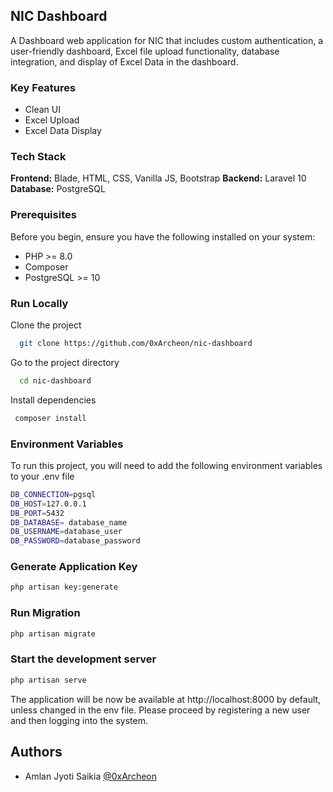 
## NIC Dashboard

A Dashboard web application for NIC that includes custom authentication, a user-friendly dashboard, Excel file upload functionality, database integration, and display of Excel Data in the dashboard. 


### Key Features

- Clean UI
- Excel Upload
- Excel Data Display


### Tech Stack

**Frontend:** Blade, HTML, CSS, Vanilla JS, Bootstrap
**Backend:** Laravel 10 
**Database:** PostgreSQL


### Prerequisites

Before you begin, ensure you have the following installed on your system:

- PHP >= 8.0
- Composer 
- PostgreSQL >= 10

### Run Locally

Clone the project

```bash
  git clone https://github.com/0xArcheon/nic-dashboard
```

Go to the project directory

```bash
  cd nic-dashboard
```

Install dependencies

```bash
 composer install
```



### Environment Variables

To run this project, you will need to add the following environment variables to your .env file

```bash
DB_CONNECTION=pgsql
DB_HOST=127.0.0.1
DB_PORT=5432
DB_DATABASE= database_name
DB_USERNAME=database_user
DB_PASSWORD=database_password
```

### Generate Application Key

```bash
php artisan key:generate
```

### Run Migration

```bash
php artisan migrate 
```

### Start the development server

```bash
php artisan serve
```
The application will be now be available at http://localhost:8000 by default, unless changed in the env file. Please proceed by registering a new user and then logging into the system.





## Authors

- Amlan Jyoti Saikia [@0xArcheon](https://github.com/0xArcheon)


